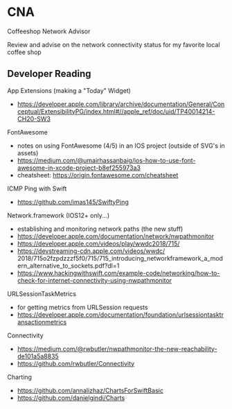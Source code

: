 # CNA

Coffeeshop Network Advisor

Review and advise on the network connectivity status for my favorite local coffee shop

## Developer Reading

App Extensions (making a "Today" Widget)

- https://developer.apple.com/library/archive/documentation/General/Conceptual/ExtensibilityPG/index.html#//apple_ref/doc/uid/TP40014214-CH20-SW3

FontAwesome

- notes on using FontAwesome (4/5) in an IOS project (outside of SVG's in assets)
- https://medium.com/@umairhassanbaig/ios-how-to-use-font-awesome-in-xcode-project-b8ef255973a3
- cheatsheet: https://origin.fontawesome.com/cheatsheet
  
ICMP Ping with Swift

- https://github.com/imas145/SwiftyPing

Network.framework (IOS12+ only...)

- establishing and monitoring network paths (the new stuff)
- https://developer.apple.com/documentation/network/nwpathmonitor
- https://developer.apple.com/videos/play/wwdc2018/715/
- https://devstreaming-cdn.apple.com/videos/wwdc/   2018/715o2fzpdzzzf5f0/715/715_introducing_networkframework_a_modern_alternative_to_sockets.pdf?dl=1
- https://www.hackingwithswift.com/example-code/networking/how-to-check-for-internet-connectivity-using-nwpathmonitor

URLSessionTaskMetrics

- for getting metrics from URLSession requests
- https://developer.apple.com/documentation/foundation/urlsessiontasktransactionmetrics

Connectivity

- https://medium.com/@rwbutler/nwpathmonitor-the-new-reachability-de101a5a8835
- https://github.com/rwbutler/Connectivity
  
Charting

- https://github.com/annalizhaz/ChartsForSwiftBasic
- https://github.com/danielgindi/Charts



